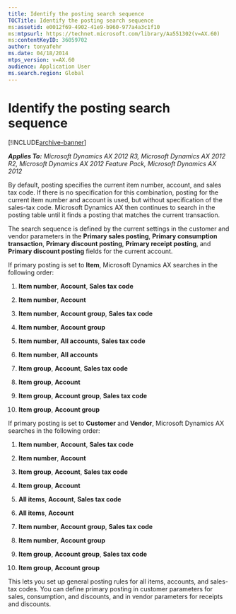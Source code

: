 ```yaml
---
title: Identify the posting search sequence
TOCTitle: Identify the posting search sequence
ms:assetid: e0012f69-4902-41e9-b960-977a4a3c1f10
ms:mtpsurl: https://technet.microsoft.com/library/Aa551302(v=AX.60)
ms:contentKeyID: 36059702
author: tonyafehr
ms.date: 04/18/2014
mtps_version: v=AX.60
audience: Application User
ms.search.region: Global
---
```


# Identify the posting search sequence 


[!INCLUDE[archive-banner](includes/archive-banner.md)]


_**Applies To:** Microsoft Dynamics AX 2012 R3, Microsoft Dynamics AX 2012 R2, Microsoft Dynamics AX 2012 Feature Pack, Microsoft Dynamics AX 2012_

By default, posting specifies the current item number, account, and sales tax code. If there is no specification for this combination, posting for the current item number and account is used, but without specification of the sales-tax code. Microsoft Dynamics AX then continues to search in the posting table until it finds a posting that matches the current transaction.

The search sequence is defined by the current settings in the customer and vendor parameters in the **Primary sales posting**, **Primary consumption transaction**, **Primary discount posting**, **Primary receipt posting**, and **Primary discount posting** fields for the current account.

If primary posting is set to **Item**, Microsoft Dynamics AX searches in the following order:

1.  **Item number**, **Account**, **Sales tax code**

2.  **Item number**, **Account**

3.  **Item number**, **Account group**, **Sales tax code**

4.  **Item number**, **Account group**

5.  **Item number**, **All accounts**, **Sales tax code**

6.  **Item number**, **All accounts**

7.  **Item group**, **Account**, **Sales tax code**

8.  **Item group**, **Account**

9.  **Item group**, **Account group**, **Sales tax code**

10. **Item group**, **Account group**

If primary posting is set to **Customer** and **Vendor**, Microsoft Dynamics AX searches in the following order:

1.  **Item number**, **Account**, **Sales tax code**

2.  **Item number**, **Account**

3.  **Item group**, **Account**, **Sales tax code**

4.  **Item group**, **Account**

5.  **All items**, **Account**, **Sales tax code**

6.  **All items**, **Account**

7.  **Item number**, **Account group**, **Sales tax code**

8.  **Item number**, **Account group**

9.  **Item group**, **Account group**, **Sales tax code**

10. **Item group**, **Account group**

This lets you set up general posting rules for all items, accounts, and sales-tax codes. You can define primary posting in customer parameters for sales, consumption, and discounts, and in vendor parameters for receipts and discounts.

  


